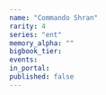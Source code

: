 ```yaml
---
name: "Commando Shran"
rarity: 4
series: "ent"
memory_alpha: ""
bigbook_tier:
events:
in_portal:
published: false
---
```

